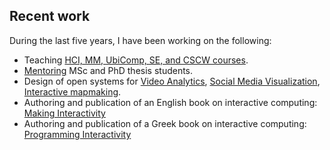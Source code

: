 ## Recent work

During the last five years, I have been working on the following:

* Teaching [HCI, MM, UbiComp, SE, and CSCW courses](/#courses).
* [Mentoring](/#mentoring) MSc and PhD thesis students.
* Design of open systems for [Video Analytics](http://www.socialskip.org/), [Social Media Visualization](http://www.flutrack.org/), [Interactive mapmaking](http://www.mapito.org).
* Authoring and publication of an English book on interactive computing: [Making Interactivity](http://mibook.org/en)
* Authoring and publication of a Greek book on interactive computing: [Programming Interactivity](http://mibook.org/gr)
